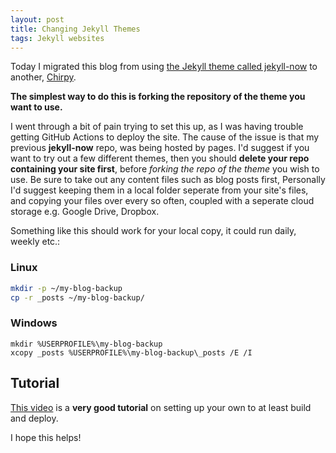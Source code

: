 ```yaml
---
layout: post
title: Changing Jekyll Themes
tags: Jekyll websites
---
```


Today I migrated this blog from using [the Jekyll theme called jekyll-now](https://github.com/barryclark/jekyll-now) to another, 
[Chirpy](https://github.com/cotes2020/jekyll-theme-chirpy).

 **The simplest way to do this is forking the repository of the theme you want to use.**

I went through a bit of pain trying to set this up, as I was having trouble getting GitHub Actions to deploy the site. 
The cause of the issue is that my previous **jekyll-now** repo, was being hosted by pages. I'd suggest if you want to try out a few different themes,
then you should **delete your repo containing your site first**, before *forking the repo of the theme* you wish to use. Be sure to take out any content files such as blog posts first, Personally I'd suggest keeping them in a local folder seperate from your site's files, and copying your files over every so often, coupled with a seperate cloud storage e.g. Google Drive, Dropbox. 

Something like this should work for your local copy, it could run daily, weekly etc.:

### Linux
```bash
mkdir -p ~/my-blog-backup
cp -r _posts ~/my-blog-backup/

```

### Windows
```batch
mkdir %USERPROFILE%\my-blog-backup
xcopy _posts %USERPROFILE%\my-blog-backup\_posts /E /I
```
## Tutorial

[This video](https://www.youtube.com/watch?v=m1RYsmOMPLs) is a **very good tutorial** on setting up your own to at least build and deploy.

I hope this helps!

